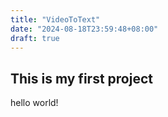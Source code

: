 ```yaml
---
title: "VideoToText"
date: "2024-08-18T23:59:48+08:00"
draft: true
---
```


## This is my first project
hello world!